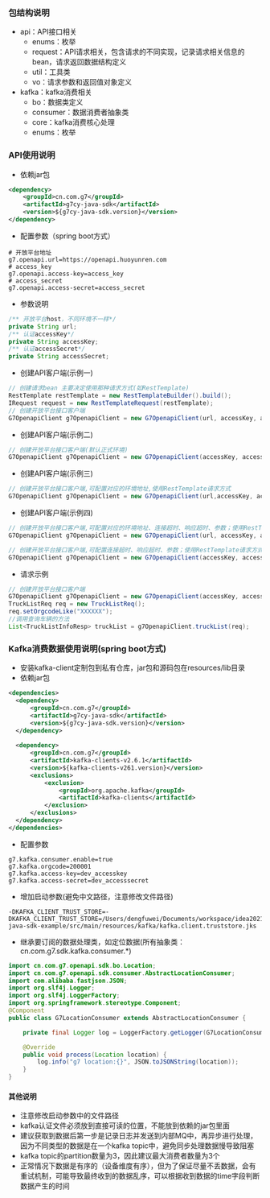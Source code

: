 ### 包结构说明

- api：API接口相关
   - enums：枚举
   - request：API请求相关，包含请求的不同实现，记录请求相关信息的bean，请求返回数据结构定义
   - util：工具类
   - vo：请求参数和返回值对象定义
- kafka：kafka消费相关
   - bo：数据类定义
   - consumer：数据消费者抽象类
   - core：kafka消费核心处理
   - enums：枚举

### API使用说明
- 依赖jar包
```xml
<dependency>
    <groupId>cn.com.g7</groupId>
    <artifactId>g7cy-java-sdk</artifactId>
    <version>${g7cy-java-sdk.version}</version>
</dependency>
```

- 配置参数（spring boot方式）
```properties
# 开放平台地址
g7.openapi.url=https://openapi.huoyunren.com
# access_key
g7.openapi.access-key=access_key
# access_secret
g7.openapi.access-secret=access_secret
```

- 参数说明
```java
/** 开放平台host，不同环境不一样*/
private String url;
/** 认证accessKey*/
private String accessKey;
/** 认证accessSecret*/
private String accessSecret;
```

- 创建API客户端(示例一)
```java
// 创建请求bean 主要决定使用那种请求方式(如RestTemplate)
RestTemplate restTemplate = new RestTemplateBuilder().build();
IRequest request = new RestTemplateRequest(restTemplate);
// 创建开放平台接口客户端
G7OpenapiClient g7OpenapiClient = new G7OpenapiClient(url, accessKey, accessSecret, request);
```
- 创建API客户端(示例二)
```java
// 创建开放平台接口客户端(默认正式环境)
G7OpenapiClient g7OpenapiClient = new G7OpenapiClient(accessKey, accessSecret);
```
- 创建API客户端(示例三)
```java
// 创建开放平台接口客户端,可配置对应的环境地址,使用RestTemplate请求方式
G7OpenapiClient g7OpenapiClient = new G7OpenapiClient(url,accessKey, accessSecret);
```
- 创建API客户端(示例四)
```java
// 创建开放平台接口客户端,可配置对应的环境地址、连接超时、响应超时、参数；使用RestTemplate请求方式
G7OpenapiClient g7OpenapiClient = new G7OpenapiClient(url, accessKey, accessSecret, connectTimeout, readTimeout);

// 创建开放平台接口客户端,可配置连接超时、响应超时、参数；使用RestTemplate请求方式
G7OpenapiClient g7OpenapiClient = new G7OpenapiClient(accessKey, accessSecret, connectTimeout, readTimeout);
```

- 请求示例
```java
// 创建开放平台接口客户端
G7OpenapiClient g7OpenapiClient = new G7OpenapiClient(accessKey, accessSecret);
TruckListReq req = new TruckListReq();
req.setOrgcodeLike("XXXXXX");
//调用查询车辆的方法
List<TruckListInfoResp> truckList = g7OpenapiClient.truckList(req);
```

### Kafka消费数据使用说明(spring boot方式)
- 安装kafka-client定制包到私有仓库，jar包和源码包在resources/lib目录
- 依赖jar包

```xml
<dependencies>
  <dependency>
      <groupId>cn.com.g7</groupId>
      <artifactId>g7cy-java-sdk</artifactId>
      <version>${g7cy-java-sdk.version}</version>
  </dependency>
  
  <dependency>
      <groupId>cn.com.g7</groupId>
      <artifactId>kafka-clients-v2.6.1</artifactId>
      <version>${kafka-clients-v261.version}</version>
      <exclusions>
          <exclusion>
              <groupId>org.apache.kafka</groupId>
              <artifactId>kafka-clients</artifactId>
          </exclusion>
      </exclusions>
  </dependency>
</dependencies>
```

- 配置参数
```properties
g7.kafka.consumer.enable=true
g7.kafka.orgcode=200001
g7.kafka.access-key=dev_accesskey
g7.kafka.access-secret=dev_accesssecret
```

- 增加启动参数(避免中文路径，注意修改文件路径)
```shell
-DKAFKA_CLIENT_TRUST_STORE=-DKAFKA_CLIENT_TRUST_STORE=/Users/dengfuwei/Documents/workspace/idea2021/g7cy-java-sdk-example/src/main/resources/kafka/kafka.client.truststore.jks
```

- 继承要订阅的数据处理类，如定位数据(所有抽象类：cn.com.g7.sdk.kafka.consumer.*)
```java
import cn.com.g7.openapi.sdk.bo.Location;
import cn.com.g7.openapi.sdk.consumer.AbstractLocationConsumer;
import com.alibaba.fastjson.JSON;
import org.slf4j.Logger;
import org.slf4j.LoggerFactory;
import org.springframework.stereotype.Component;
@Component
public class G7LocationConsumer extends AbstractLocationConsumer {

    private final Logger log = LoggerFactory.getLogger(G7LocationConsumer.class);

    @Override
    public void process(Location location) {
        log.info("g7 location:{}", JSON.toJSONString(location));
    }
}
```

#### 其他说明
- 注意修改启动参数中的文件路径
- kafka认证文件必须放到直接可读的位置，不能放到依赖的jar包里面
- 建议获取到数据后第一步是记录日志并发送到内部MQ中，再异步进行处理，因为不同类型的数据是在一个kafka topic中，避免同步处理数据慢导致阻塞
- kafka topic的partition数量为3，因此建议最大消费者数量为3个
- 正常情况下数据是有序的（设备维度有序），但为了保证尽量不丢数据，会有重试机制，可能导致最终收到的数据乱序，可以根据收到数据的time字段判断数据产生的时间